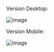 Version Desktop:

![image](https://github.com/LucasKennde/Projet-Order-Summary-Component-HTML5-CSS3/assets/166322461/032a671f-e3a8-46a5-b16b-6c02446a2591)

Version Mobile:

![image](https://github.com/LucasKennde/Projet-Order-Summary-Component-HTML5-CSS3/assets/166322461/2616afb3-f57b-4516-b871-9ea1d1e4ab7f)

